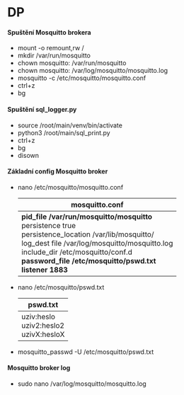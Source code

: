 # DP
#### Spuštění Mosquitto brokera
- mount -o remount,rw /
- mkdir /var/run/mosquitto
- chown mosquitto: /var/run/mosquitto
- chown mosquitto: /var/log/mosquitto/mosquitto.log
- mosquitto -c /etc/mosquitto/mosquitto.conf
- ctrl+z
- bg


#### Spuštění sql_logger.py
- source /root/main/venv/bin/activate
- python3 /root/main/sql_print.py
- ctrl+z
- bg
- disown

#### Základní config Mosquitto broker
- nano /etc/mosquitto/mosquitto.conf
  
  | mosquitto.conf |
  | ------------- |
  | **pid_file /var/run/mosquitto/mosquitto** <br> persistence true <br> persistence_location /var/lib/mosquitto/ <br> log_dest file /var/log/mosquitto/mosquitto.log <br> include_dir     /etc/mosquitto/conf.d <br> **password_file /etc/mosquitto/pswd.txt** <br> **listener 1883** |
  
- nano /etc/mosquitto/pswd.txt
  
  | pswd.txt |
  | ------------- |
  | uziv:heslo <br> uziv2:heslo2 <br> uzivX:hesloX |

- mosquitto_passwd -U /etc/mosquitto/pswd.txt 

#### Mosquitto broker log
- sudo nano /var/log/mosquitto/mosquitto.log
